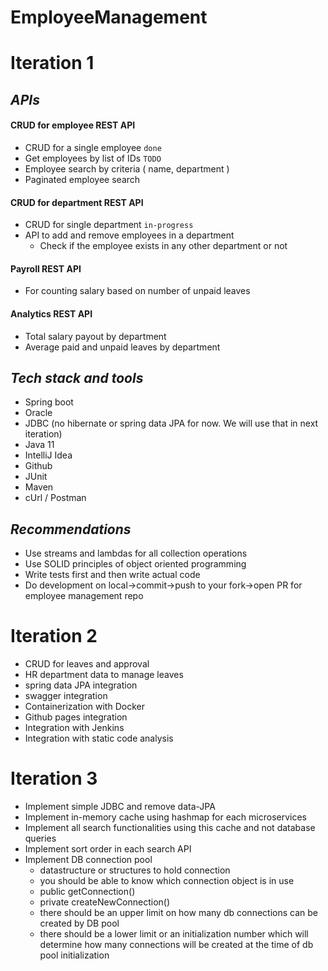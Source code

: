 # EmployeeManagement

# **Iteration 1**

## *APIs*
#### CRUD for employee REST API
- CRUD for a single employee `done`
- Get employees by list of IDs `TODO`
- Employee search by criteria ( name, department )
- Paginated employee search

#### CRUD for department REST API
- CRUD for single department `in-progress`
- API to add and remove employees in a department
  - Check if the employee exists in any other department or not

#### Payroll REST API
- For counting salary based on number of unpaid leaves

#### Analytics REST API
- Total salary payout by department
- Average paid and unpaid leaves by department


## *Tech stack and tools*
- Spring boot
- Oracle
- JDBC (no hibernate or spring data JPA for now. We will use that in next iteration)
- Java 11
- IntelliJ Idea
- Github
- JUnit
- Maven
- cUrl / Postman

## *Recommendations*
- Use streams and lambdas for all collection operations
- Use SOLID principles of object oriented programming
- Write tests first and then write actual code
- Do development on local->commit->push to your fork->open PR for employee management repo

# **Iteration 2**

- CRUD for leaves and approval
- HR department data to manage leaves
- spring data JPA integration
- swagger integration
- Containerization with Docker
- Github pages integration
- Integration with Jenkins
- Integration with static code analysis

# **Iteration 3**

- Implement simple JDBC and remove data-JPA
- Implement in-memory cache using hashmap for each microservices
- Implement all search functionalities using this cache and not database queries
- Implement sort order in each search API
- Implement DB connection pool
  - datastructure or structures to hold connection
  - you should be able to know which connection object is in use
  - public getConnection()
  - private createNewConnection()
  - there should be an upper limit on how many db connections can be created by DB pool
  - there should be a lower limit or an initialization number which will determine how many connections will be created at the time of db pool initialization
